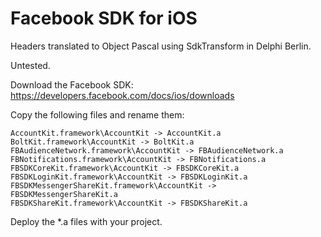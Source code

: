 # Facebook SDK for iOS

Headers translated to Object Pascal using SdkTransform in Delphi Berlin.

Untested.

Download the Facebook SDK:
https://developers.facebook.com/docs/ios/downloads

Copy the following files and rename them:
```
AccountKit.framework\AccountKit -> AccountKit.a
BoltKit.framework\AccountKit -> BoltKit.a
FBAudienceNetwork.framework\AccountKit -> FBAudienceNetwork.a
FBNotifications.framework\AccountKit -> FBNotifications.a
FBSDKCoreKit.framework\AccountKit -> FBSDKCoreKit.a
FBSDKLoginKit.framework\AccountKit -> FBSDKLoginKit.a
FBSDKMessengerShareKit.framework\AccountKit -> FBSDKMessengerShareKit.a
FBSDKShareKit.framework\AccountKit -> FBSDKShareKit.a
```

Deploy the *.a files with your project.
